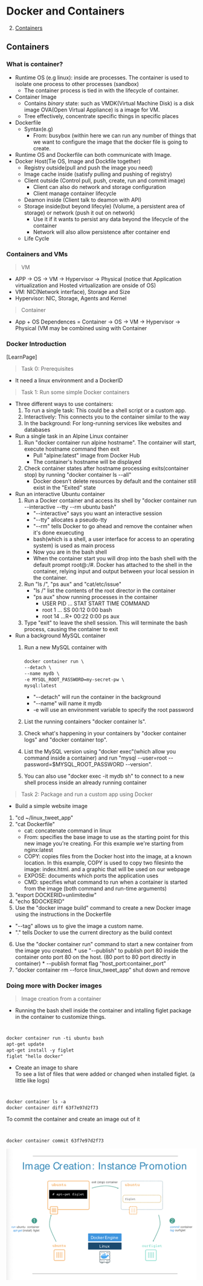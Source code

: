 <a name="menu"></a>
# Docker and Containers 
2. [Containers](#containers)

<a name ="containers"></a>
## Containers
### What is container?
* Runtime OS (e.g linux): inside are processes. The container is used to isolate one process to other processes (sandbox)
  * The container process is tied in with the lifecycle of container.
* Container Image
  * Contains *binary* state: such as VMDK(Virtual Machine Disk) is a disk image OVA(Open Virtual Appliance) is a image for VM.
  * Tree effectively, concentrate specific things in specific places
* Dockerfile
  * Syntax(e.g)
    * From: busybox (within here we can run any number of things that we want to configure the image that the docker file is going to create.
* Runtime OS and Dockerfile can both communicate with Image.
* Docker Host(Tie OS, Image and Dockfile together)
  * Registry outside(pull and push the image you need)
  * Image cache inside (satisfy pulling and pushing of registry)
  * Client outside (Control pull, push, create, run and commit image) 
    * Client can also do network and storage configuration
    * Client manage container lifecycle
  * Deamon inside (Client talk to deamon with API) 
  * Storage inside(but beyond lifecyle) (Volume, a persistent area of storage) or network (push it out on network)
    * Use it if it wants to persist any data beyond the lifecycle of the container
    * Network will also allow persistence after container end
  * Life Cycle 
### Containers and VMs
> VM  
  * APP -> OS -> VM -> Hypervisor -> Physical (notice that Application virtualization and Hosted virtualization are onside of OS)
  * VM: NIC(Network interface), Storage and Size  
  * Hypervisor: NIC, Storage, Agents and Kernel
  
> Container  
  * App + OS Dependences = Container -> OS -> VM -> Hypervisor -> Physical (VM may be combined using with Container  
### Docker Introduction
[LearnPage]
> Task 0: Prerequisites
  * It need a linux environment and a DockerID
> Task 1: Run some simple Docker containers
  * Three different ways to use containers:
    1. To run a single task: This could be a shell script or a custom app.
    2. Interactively: This connects you to the container similar to the way 
    3. In the background: For long-running services like websites and databases
  * Run a single task in an Alpine Linux container
    1. Run "docker container run alpine hostname". The container will start, execute hostname command then exit
        * Pull "alpine:latest" image from Docker Hub
        * The container's hostname will be displayed
    2. Check container states after hostname processing exits(container stop) by running "docker container ls --all"
        * Docker doesn't delete resources by default and the container still exist in the "Exited" state
  * Run an interactive Ubuntu container
    1. Run a Docker container and access its shell by "docker container run --interactive --tty --rm ubuntu bash"
        * "--interactive" says you want an interactive session
        * "--tty" allocates a pseudo-tty
        * "--rm" tells Docker to go ahead and remove the container when it's done exuecuting
        * bash(which is a shell, a user interface for access to an operating system) is used as main process
        * Now you are in the bash shell
        * When the container start you will drop into the bash shell with the default prompt root@<container id>:/#. Docker has attached to the shell in the container, relying input and output between your local session in the container.
    2. Run "ls /", "ps aux" and "cat/etc/issue"
        * "ls /" list the contents of the root director in the container
        * "ps aux" show running processes in the container
             * USER PID ... STAT START TIME COMMAND
             * root 1 ... SS 00:12 0:00 bash
             * root 14 ...R+ 00:22 0:00 ps aux
    3. Type "exit" to leave the shell session. This will terminate the bash process, causing the container to exit
  * Run a background MySQL container
    1. Run a new MySQL container with
       ####
           docker container run \
           --detach \
           --name mydb \
           -e MYSQL_ROOT_PASSWORD=my-secret-pw \
           mysql:latest
        * "--detach" will run the container in the background
        * "--name" will name it mydb
        * -e will use an environment variable to specify the root password

    2. List the running containers "docker container ls".
    3. Check what's happening in your containers by "docker container logs" and "docker container top".
    4. List the MySQL version using "docker exec"(which allow you command inside a container) and run "mysql --user=root --password=$MYSQL_ROOT_PASSWORD --version".
    5. You can also use "docker exec -it mydb sh" to connect to a new shell process inside an already running container
  > Task 2: Package and run a custom app using Docker  
  
  * Build a simple website image
  1. "cd ~/linux_tweet_app"
  2. "cat Dockerfile"
     * cat: concatenate command in linux
     * From: specifies the base image to use as the starting point for this new image you're creating. For this example we're starting from nginx:latest
     * COPY: copies files from the Docker host into the image, at a known location. In this example, COPY is used to copy two filesinto the image: index.html. and a graphic that will be used on our webpage
     * EXPOSE: documents which ports the application uses
     * CMD: specifies what command to run when a container is started from the image (both command and run-time arguments)
  3. "export DOCKERID=unlimitediw"
  4. "echo $DOCKERID"
  5. Use the "docker image build" command to create a new Docker image using the instructions in the Dockerfile
   * "--tag" allows us to give the image a custom name.
   * "." tells Docker to use the current directory as the build context
  6. Use the "docker container run" command to start a new container from the image you created.
    * use "--publish" to publish port 80 inside the container onto port 80 on the host. (80 port to 80 port directly in container)
    * --publish format flag "host_port:container_port"
  7. "docker container rm --force linux_tweet_app" shut down and remove
### Doing more with Docker images
> Image creation from a container  
* Running the bash shell inside the container and intalling figlet package in the container to customize things.
#
    docker container run -ti ubuntu bash  
    apt-get update
    apt-get install -y figlet
    figlet "hello docker"
* Create an image to share  
To see a list of files that were added or changed when installed figlet. (a little like logs)
#
    docker container ls -a
    docker container diff 63f7e97d2f73  
To commit the container and create an image out of it
#
    docker container commit 63f7e97d2f73  
![](https://github.com/unlimitediw/DistributedSystemLearn/blob/master/Image/ImageCreation.png)


